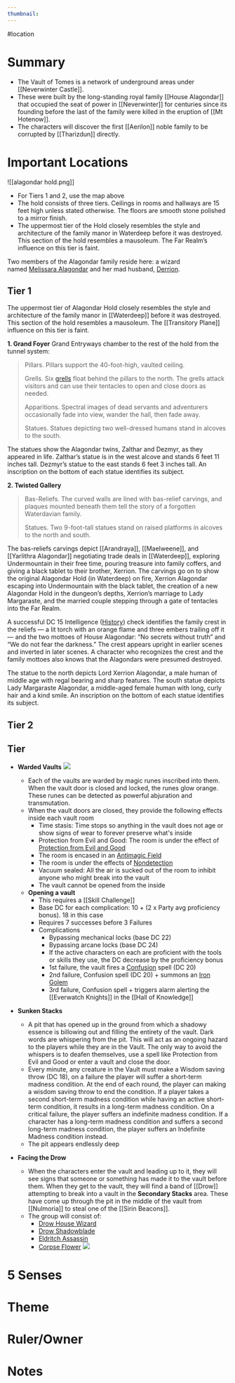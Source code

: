 ```yaml
---
thumbnail:
---
```

#location

# Summary
- The Vault of Tomes is a network of underground areas under [[Neverwinter Castle]]. 
- These were built by the long-standing royal family [[House Alagondar]] that occupied the seat of power in [[Neverwinter]] for centuries since its founding before the last of the family were killed in the eruption of [[Mt Hotenow]]. 
- The characters will discover the first [[Aerilon]] noble family to be corrupted by [[Tharizdun]] directly. 
# Important Locations
![[alagondar hold.png]]
- For Tiers 1 and 2, use the map above
- The hold consists of three tiers. Ceilings in rooms and hallways are 15 feet high unless stated otherwise. The floors are smooth stone polished to a mirror finish.
- The uppermost tier of the Hold closely resembles the style and architecture of the family manor in Waterdeep before it was destroyed. This section of the hold resembles a mausoleum. The Far Realm’s influence on this tier is faint.

Two members of the Alagondar family reside here: a wizard named [Melissara Alagondar](https://www.dndbeyond.com/monsters/277605-melissara-Alagondar) and her mad husband, [Derrion](https://www.dndbeyond.com/monsters/277609-derrion-Alagondar).

## Tier 1
The uppermost tier of Alagondar Hold closely resembles the style and architecture of the family manor in [[Waterdeep]] before it was destroyed. This section of the hold resembles a mausoleum. The [[Transitory Plane]] influence on this tier is faint.

**1. Grand Foyer**
Grand Entryways chamber to the rest of the hold from the tunnel system:

> Pillars. Pillars support the 40-foot-high, vaulted ceiling.
> 
> Grells. Six [grells](https://www.dndbeyond.com/monsters/17157-grell) float behind the pillars to the north. The grells attack visitors and can use their tentacles to open and close doors as needed.
> 
> Apparitions. Spectral images of dead servants and adventurers occasionally fade into view, wander the hall, then fade away. 
> 
> Statues. Statues depicting two well-dressed humans stand in alcoves to the south.

The statues show the Alagondar twins, Zalthar and Dezmyr, as they appeared in life. Zalthar’s statue is in the west alcove and stands 6 feet 11 inches tall. Dezmyr’s statue to the east stands 6 feet 3 inches tall. An inscription on the bottom of each statue identifies its subject.

**2. Twisted Gallery**
> Bas-Reliefs. The curved walls are lined with bas-relief carvings, and plaques mounted beneath them tell the story of a forgotten Waterdavian family.
> 
> Statues. Two 9-foot-tall statues stand on raised platforms in alcoves to the north and south.

The bas-reliefs carvings depict [[Arandraya]], [[Maelweene]], and [[Yarlithra Alagondar]] negotiating trade deals in [[Waterdeep]], exploring Undermountain in their free time, pouring treasure into family coffers, and giving a black tablet to their brother, Xerrion. The carvings go on to show the original Alagondar Hold (in Waterdeep) on fire, Xerrion Alagondar escaping into Undermountain with the black tablet, the creation of a new Alagondar Hold in the dungeon’s depths, Xerrion’s marriage to Lady Margaraste, and the married couple stepping through a gate of tentacles into the Far Realm.

A successful DC 15 Intelligence ([History](https://www.dndbeyond.com/compendium/rules/basic-rules/using-ability-scores#History)) check identifies the family crest in the reliefs — a lit torch with an orange flame and three embers trailing off it — and the two mottoes of House Alagondar: “No secrets without truth” and “We do not fear the darkness.” The crest appears upright in earlier scenes and inverted in later scenes. A character who recognizes the crest and the family mottoes also knows that the Alagondars were presumed destroyed.

The statue to the north depicts Lord Xerrion Alagondar, a male human of middle age with regal bearing and sharp features. The south statue depicts Lady Margaraste Alagondar, a middle-aged female human with long, curly hair and a kind smile. An inscription on the bottom of each statue identifies its subject.

## Tier 2

## Tier 
- **Warded Vaults**
	![](https://i.imgur.com/VXuZ5et.jpg)
	
	- Each of the vaults are warded by magic runes inscribed into them. When the vault door is closed and locked, the runes glow orange. These runes can be detected as powerful abjuration and transmutation. 
	- When the vault doors are closed, they provide the following effects inside each vault room
		- Time stasis: Time stops so anything in the vault does not age or show signs of wear to forever preserve what's inside
		- Protection from Evil and Good: The room is under the effect of [Protection from Evil and Good](https://www.dndbeyond.com/spells/protection-from-evil-and-good)
		- The room is encased in an [Antimagic Field](https://www.dndbeyond.com/spells/antimagic-field)
		- The room is under the effects of [Nondetection](https://www.dndbeyond.com/spells/nondetection)
		- Vacuum sealed: All the air is sucked out of the room to inhibit anyone who might break into the vault
		- The vault cannot be opened from the inside
	- **Opening a vault**
		- This requires a [[Skill Challenge]]
		- Base DC for each complication: 10 + (2 x Party avg proficiency bonus). 18 in this case
		- Requires 7 successes before 3 Failures
		- Complications
			- Bypassing mechanical locks (base DC 22)
			- Bypassing arcane locks (base DC 24)
			- If the active characters on each are proficient with the tools or skills they use, the DC decrease by the proficiency bonus
			- 1st failure, the vault fires a [Confusion](https://www.dndbeyond.com/spells/confusion) spell (DC 20)
			- 2nd failure, Confusion spell (DC 20) + summons an [Iron Golem](https://www.dndbeyond.com/monsters/16935-iron-golem)
			- 3rd failure, Confusion spell + triggers alarm alerting the [[Everwatch Knights]] in the [[Hall of Knowledge]]
- **Sunken Stacks**
	- A pit that has opened up in the ground from which a shadowy essence is billowing out and filling the entirety of the vault. Dark words are whispering from the pit. This will act as an ongoing hazard to the players while they are in the Vault. The only way to avoid the whispers is to deafen themselves, use a spell like Protection from Evil and Good or enter a vault and close the door. 
	- Every minute, any creature in the Vault must make a Wisdom saving throw (DC 18), on a failure the player will suffer a short-term madness condition. At the end of each round, the player can making a wisdom saving throw to end the condition. If a player takes a second short-term madness condition while having an active short-term condition, it results in a long-term madness condition.  On a critical failure, the player suffers an indefinite madness condition. If a character has a long-term madness condition and suffers a second long-term madness condition, the player suffers an Indefinite Madness condition instead.
	- The pit appears endlessly deep
- **Facing the Drow**
	- When the characters enter the vault and leading up to it, they will see signs that someone or something has made it to the vault before them. When they get to the vault, they will find a band of [[Drow]] attempting to break into a vault in the **Secondary Stacks** area. These have come up through the pit in the middle of the vault from [[Nulmoria]] to steal one of the [[Sirin Beacons]].
	- The group will consist of:
		- [Drow House Wizard](https://www.dndbeyond.com/monsters/2964655-drow-house-wizard)
		- [Drow Shadowblade](https://www.dndbeyond.com/monsters/2560790-drow-shadowblade)
		- [Eldritch Assassin](https://www.dndbeyond.com/monsters/2943284-eldritch-assassin)
		- [Corpse Flower](https://www.dndbeyond.com/monsters/2560762-corpse-flower)
![](https://i.imgur.com/GzlWHi5.jpg)
# 5 Senses
# Theme
# Ruler/Owner
# Notes
